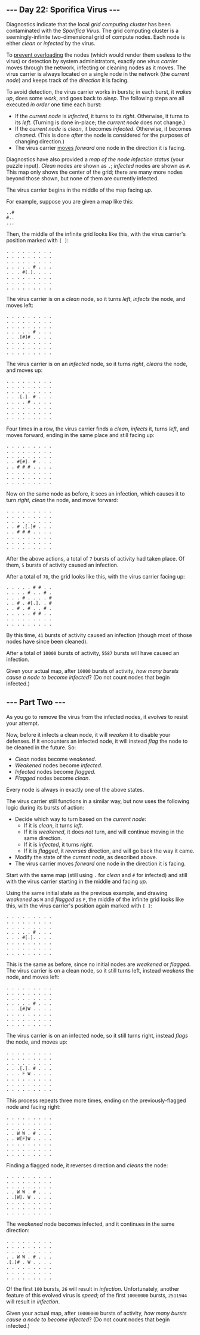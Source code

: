﻿## --- Day 22: Sporifica Virus ---

Diagnostics indicate that the local  _grid computing cluster_  has been contaminated with the  _Sporifica Virus_. The grid computing cluster is a seemingly-infinite  two-dimensional grid of compute nodes. Each node is either  _clean_  or  _infected_  by the virus.

To  [prevent overloading](https://en.wikipedia.org/wiki/Morris_worm#The_mistake)  the nodes (which would render them useless to the virus) or detection by system administrators, exactly one  _virus carrier_  moves through the network, infecting or cleaning nodes as it moves. The virus carrier is always located on a single node in the network (the  _current node_) and keeps track of the  _direction_  it is facing.

To avoid detection, the virus carrier works in bursts; in each burst, it  _wakes up_, does some  _work_, and goes back to  _sleep_. The following steps are all executed  _in order_  one time each burst:

-   If the  _current node_  is  _infected_, it turns to its  _right_. Otherwise, it turns to its  _left_. (Turning is done in-place; the  _current node_  does not change.)
-   If the  _current node_  is  _clean_, it becomes  _infected_. Otherwise, it becomes  _cleaned_. (This is done  _after_  the node is considered for the purposes of changing direction.)
-   The virus carrier  [moves](https://www.youtube.com/watch?v=2vj37yeQQHg)  _forward_  one node in the direction it is facing.

Diagnostics have also provided a  _map of the node infection status_  (your puzzle input).  _Clean_  nodes are shown as  `.`;  _infected_  nodes are shown as  `#`. This map only shows the center of the grid; there are many more nodes beyond those shown, but none of them are currently infected.

The virus carrier begins in the middle of the map facing  _up_.

For example, suppose you are given a map like this:

```
..#
#..
...

```

Then, the middle of the infinite grid looks like this, with the virus carrier's position marked with  `[ ]`:

```
. . . . . . . . .
. . . . . . . . .
. . . . . . . . .
. . . . . # . . .
. . . #[.]. . . .
. . . . . . . . .
. . . . . . . . .
. . . . . . . . .

```

The virus carrier is on a  _clean_  node, so it turns  _left_,  _infects_  the node, and moves left:

```
. . . . . . . . .
. . . . . . . . .
. . . . . . . . .
. . . . . # . . .
. . .[#]# . . . .
. . . . . . . . .
. . . . . . . . .
. . . . . . . . .

```

The virus carrier is on an  _infected_  node, so it turns  _right_,  _cleans_  the node, and moves up:

```
. . . . . . . . .
. . . . . . . . .
. . . . . . . . .
. . .[.]. # . . .
. . . . # . . . .
. . . . . . . . .
. . . . . . . . .
. . . . . . . . .

```

Four times in a row, the virus carrier finds a  _clean_,  _infects_  it, turns  _left_, and moves forward, ending in the same place and still facing up:

```
. . . . . . . . .
. . . . . . . . .
. . . . . . . . .
. . #[#]. # . . .
. . # # # . . . .
. . . . . . . . .
. . . . . . . . .
. . . . . . . . .

```

Now on the same node as before, it sees an infection, which causes it to turn  _right_,  _clean_  the node, and move forward:

```
. . . . . . . . .
. . . . . . . . .
. . . . . . . . .
. . # .[.]# . . .
. . # # # . . . .
. . . . . . . . .
. . . . . . . . .
. . . . . . . . .

```

After the above actions, a total of  `7`  bursts of activity had taken place. Of them,  `5`  bursts of activity caused an infection.

After a total of  `70`, the grid looks like this, with the virus carrier facing up:

```
. . . . . # # . .
. . . . # . . # .
. . . # . . . . #
. . # . #[.]. . #
. . # . # . . # .
. . . . . # # . .
. . . . . . . . .
. . . . . . . . .

```

By this time,  `41`  bursts of activity caused an infection (though most of those nodes have since been cleaned).

After a total of  `10000`  bursts of activity,  `5587`  bursts will have caused an infection.

Given your actual map, after  `10000`  bursts of activity,  _how many bursts cause a node to become infected_? (Do not count nodes that begin infected.)

## --- Part Two ---

As you go to remove the virus from the infected nodes, it  _evolves_  to resist your attempt.

Now, before it infects a clean node, it will  _weaken_  it to disable your defenses. If it encounters an infected node, it will instead  _flag_  the node to be cleaned in the future. So:

-   _Clean_  nodes become  _weakened_.
-   _Weakened_  nodes become  _infected_.
-   _Infected_  nodes become  _flagged_.
-   _Flagged_  nodes become  _clean_.

Every node is always in exactly one of the above states.

The virus carrier still functions in a similar way, but now uses the following logic during its bursts of action:

-   Decide which way to turn based on the  _current node_:
    -   If it is  _clean_, it turns  _left_.
    -   If it is  _weakened_, it does  _not_  turn, and will continue moving in the same direction.
    -   If it is  _infected_, it turns  _right_.
    -   If it is  _flagged_, it  _reverses_  direction, and will go back the way it came.
-   Modify the state of the  _current node_, as described above.
-   The virus carrier moves  _forward_  one node in the direction it is facing.

Start with the same map (still using  `.`  for  _clean_  and  `#`  for infected) and still with the virus carrier starting in the middle and facing  _up_.

Using the same initial state as the previous example, and drawing  _weakened_  as  `W`  and  _flagged_  as  `F`, the middle of the infinite grid looks like this, with the virus carrier's position again marked with  `[ ]`:

```
. . . . . . . . .
. . . . . . . . .
. . . . . . . . .
. . . . . # . . .
. . . #[.]. . . .
. . . . . . . . .
. . . . . . . . .
. . . . . . . . .

```

This is the same as before, since no initial nodes are  _weakened_  or  _flagged_. The virus carrier is on a clean node, so it still turns left, instead  _weakens_  the node, and moves left:

```
. . . . . . . . .
. . . . . . . . .
. . . . . . . . .
. . . . . # . . .
. . .[#]W . . . .
. . . . . . . . .
. . . . . . . . .
. . . . . . . . .

```

The virus carrier is on an infected node, so it still turns right, instead  _flags_  the node, and moves up:

```
. . . . . . . . .
. . . . . . . . .
. . . . . . . . .
. . .[.]. # . . .
. . . F W . . . .
. . . . . . . . .
. . . . . . . . .
. . . . . . . . .

```

This process repeats three more times, ending on the previously-flagged node and facing right:

```
. . . . . . . . .
. . . . . . . . .
. . . . . . . . .
. . W W . # . . .
. . W[F]W . . . .
. . . . . . . . .
. . . . . . . . .
. . . . . . . . .

```

Finding a flagged node, it reverses direction and  _cleans_  the node:

```
. . . . . . . . .
. . . . . . . . .
. . . . . . . . .
. . W W . # . . .
. .[W]. W . . . .
. . . . . . . . .
. . . . . . . . .
. . . . . . . . .

```

The  _weakened_  node becomes infected, and it continues in the same direction:

```
. . . . . . . . .
. . . . . . . . .
. . . . . . . . .
. . W W . # . . .
.[.]# . W . . . .
. . . . . . . . .
. . . . . . . . .
. . . . . . . . .

```

Of the first  `100`  bursts,  `26`  will result in  _infection_. Unfortunately, another feature of this evolved virus is  _speed_; of the first  `10000000`  bursts,  `2511944`  will result in  _infection_.

Given your actual map, after  `10000000`  bursts of activity,  _how many bursts cause a node to become infected_? (Do not count nodes that begin infected.)
